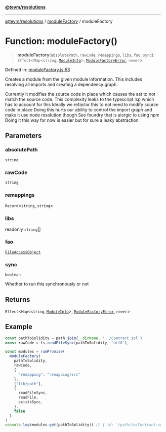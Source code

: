 [**@tevm/resolutions**](../../README.md)

***

[@tevm/resolutions](../../modules.md) / [moduleFactory](../README.md) / moduleFactory

# Function: moduleFactory()

> **moduleFactory**(`absolutePath`, `rawCode`, `remappings`, `libs`, `fao`, `sync`): `Effect`\<`Map`\<`string`, [`ModuleInfo`](../../types/interfaces/ModuleInfo.md)\>, [`ModuleFactoryError`](../type-aliases/ModuleFactoryError.md), `never`\>

Defined in: [moduleFactory.js:53](https://github.com/evmts/compiler/blob/main/packages/resolutions/src/moduleFactory.js#L53)

Creates a module from the given module information.
This includes resolving all imports and creating a dependency graph.

Currently it modifies the source code in place which causes the ast to not match the source code.
This complexity leaks to the typescript lsp which has to account for this
Ideally we refactor this to not need to modify source code in place
Doing this hurts our ability to control the import graph and make it use node resolution though
See foundry that is alergic to using npm
Doing it this way for now is easier but for sure a leaky abstraction

## Parameters

### absolutePath

`string`

### rawCode

`string`

### remappings

`Record`\<`string`, `string`\>

### libs

readonly `string`[]

### fao

[`FileAccessObject`](../../types/type-aliases/FileAccessObject.md)

### sync

`boolean`

Whether to run this synchronously or not

## Returns

`Effect`\<`Map`\<`string`, [`ModuleInfo`](../../types/interfaces/ModuleInfo.md)\>, [`ModuleFactoryError`](../type-aliases/ModuleFactoryError.md), `never`\>

## Example

```ts
const pathToSolidity = path.join(__dirname, '../Contract.sol')
const rawCode = fs.readFileSync(pathToSolidity, 'utf8'),

const modules = runPromise(
  moduleFactory(
    pathToSolidity,
    rawCode,
    {
      "remapping": "remapping/src"
    },
    ["lib/path"],
    {
      readFileSync,
      readFile,
      existsSync,
    },
    false
  )
)
console.log(modules.get(pathToSolidity)) // { id: '/path/to/Contract.sol', rawCode: '...', importedIds: ['/path/to/Imported.sol'], code: '...' }
```
